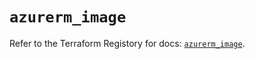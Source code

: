 # `azurerm_image`

Refer to the Terraform Registory for docs: [`azurerm_image`](https://registry.terraform.io/providers/hashicorp/azurerm/3.74.0/docs/resources/image).
